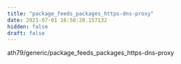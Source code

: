 ```yaml
---
title: "package_feeds_packages_https-dns-proxy"
date: 2021-07-01 16:58:20.157132
hidden: false
draft: false
---
```


ath79/generic/package_feeds_packages_https-dns-proxy

